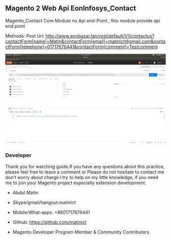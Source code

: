 
## Magento 2 Web Api EonInfosys_Contact


Magento_Contact Core Module no Api end-Point , this module provide api end point



Methods: Post
Url: http://www.eonbazar.lan/rest/default/V1/contactus?contactForm[name]=Matin&contactForm[email]=matinict@gmail.com&contactForm[telephone]=01717676441&contactForm[comment]=Testcomment

![](doc/contactus.png)



### Developer


Thank you for watching guide.If you have any questions about this practice, please feel free to leave a comment or Please do not hesitate to contact me don't worry about charge I try to help  on my little knowledge, if you need me to join your Magento project especially extension development.


- Abdul Matin

- Skype/gmail/hangout:matinict

- Mobile/What-apps: +8801717676441

- Github: https://github.com/matinict

- Magento Developer Program Member & Community Contributors
